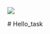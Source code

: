 <a href = "https://travis-ci.org/SpyyderGit/Hello_task/jobs/265318629">
<img src = "https://travis-ci.org/SpyyderGit/Hello_task.svg?branch=master"/>
</a>

<p>
# Hello_task
</p>
